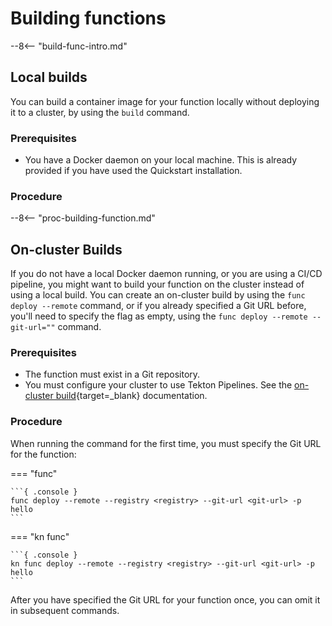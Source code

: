 # Building functions

--8<-- "build-func-intro.md"

## Local builds

You can build a container image for your function locally without deploying it to a cluster, by using the `build` command.

### Prerequisites

- You have a Docker daemon on your local machine. This is already provided if you have used the Quickstart installation.

### Procedure

--8<-- "proc-building-function.md"

## On-cluster Builds

If you do not have a local Docker daemon running, or you are using a CI/CD pipeline, you might want to build your function on the cluster instead of using a local build. You can create an on-cluster build by using the `func deploy --remote` command, or if you already specified a Git URL before, you'll need to specify the flag as empty, using the `func deploy --remote --git-url=""` command.

### Prerequisites

- The function must exist in a Git repository.
- You must configure your cluster to use Tekton Pipelines. See the [on-cluster build](https://github.com/knative/func/blob/main/docs/building-functions/on_cluster_build.md){target=_blank} documentation.

### Procedure

When running the command for the first time, you must specify the Git URL for the function:

=== "func"

    ```{ .console }
    func deploy --remote --registry <registry> --git-url <git-url> -p hello
    ```

=== "kn func"

    ```{ .console }
    kn func deploy --remote --registry <registry> --git-url <git-url> -p hello
    ```

After you have specified the Git URL for your function once, you can omit it in subsequent commands.
